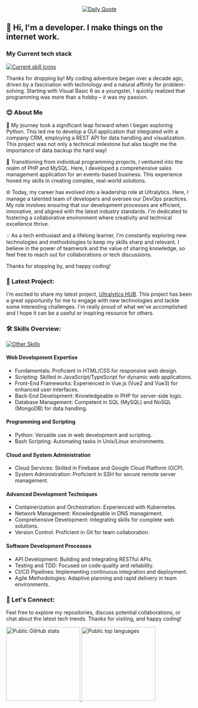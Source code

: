 <p align="center">
    <a href="https://github.com/piyushsuthar/github-readme-quotes">
        <img src="https://quotes-github-readme.vercel.app/api?type=horizontal&theme=dark)](https://github.com/piyushsuthar/github-readme-quotes" alt="Daily Quote" />
    </a>
</p>

## 👋 Hi, I'm a developer. I make things on the internet work.

### My Current tech stack

[![Current skill icons](https://skillicons.dev/icons?i=gcp,kubernetes,vue,ts,sass,py,mongodb,firebase,flask,js,html,css,bash,docker,firebase,flask,linux,lua,mongodb,nginx,nodejs)](https://skillicons.dev)

Thanks for dropping by! My coding adventure began over a decade ago, driven by a fascination with technology and a natural affinity for problem-solving. Starting with Visual Basic 6 as a youngster, I quickly realized that programming was more than a hobby – it was my passion.

### 😊 About Me

🚀 My journey took a significant leap forward when I began exploring Python. This led me to develop a GUI application that integrated with a company CRM, employing a REST API for data handling and visualization. This project was not only a technical milestone but also taught me the importance of data backup the hard way!

🔧 Transitioning from individual programming projects, I ventured into the realm of PHP and MySQL. Here, I developed a comprehensive sales management application for an events-based business. This experience honed my skills in creating complex, real-world solutions.

🌐 Today, my career has evolved into a leadership role at Ultralytics. Here, I manage a talented team of developers and oversee our DevOps practices. My role involves ensuring that our development processes are efficient, innovative, and aligned with the latest industry standards. I'm dedicated to fostering a collaborative environment where creativity and technical excellence thrive.

💡 As a tech enthusiast and a lifelong learner, I'm constantly exploring new technologies and methodologies to keep my skills sharp and relevant. I believe in the power of teamwork and the value of sharing knowledge, so feel free to reach out for collaborations or tech discussions.

Thanks for stopping by, and happy coding!

### 🌟 Latest Project:

I'm excited to share my latest project, [Ultralytics HUB](https://hub.ultralytics.com/). This project has been a great opportunity for me to engage with new technologies and tackle some interesting challenges. I'm really proud of what we've accomplished and I hope it can be a useful or inspiring resource for others.

### 🛠️ Skills Overview:

[![Other Skills](https://skillicons.dev/icons?i=js,html,css,babel,bash,git,githubactions,laravel,lua,mysql,neovim,php,vite,wordpress)](https://skillicons.dev)

#### Web Development Expertise

- Fundamentals: Proficient in HTML/CSS for responsive web design.
- Scripting: Skilled in JavaScript/TypeScript for dynamic web applications.
- Front-End Frameworks: Experienced in Vue.js (Vue2 and Vue3) for enhanced user interfaces.
- Back-End Development: Knowledgeable in PHP for server-side logic.
- Database Management: Competent in SQL (MySQL) and NoSQL (MongoDB) for data handling.

#### Programming and Scripting

- Python: Versatile use in web development and scripting.
- Bash Scripting: Automating tasks in Unix/Linux environments.

#### Cloud and System Administration

- Cloud Services: Skilled in Firebase and Google Cloud Platform (GCP).
- System Administration: Proficient in SSH for secure remote server management.

#### Advanced Development Techniques

- Containerization and Orchestration: Experienced with Kubernetes.
- Network Management: Knowledgeable in DNS management.
- Comprehensive Development: Integrating skills for complete web solutions.
- Version Control: Proficient in Git for team collaboration.

#### Software Development Processes

- API Development: Building and integrating RESTful APIs.
- Testing and TDD: Focused on code quality and reliability.
- CI/CD Pipelines: Implementing continuous integration and deployment.
- Agile Methodologies: Adaptive planning and rapid delivery in team environments.

### 🤝 Let's Connect:

Feel free to explore my repositories, discuss potential collaborations, or chat about the latest tech trends. Thanks for visiting, and happy coding!

<p align="center">
    <p float="left">
        <a href="https://github.com/anuraghazra/github-readme-stats">
        <img src="https://github-readme-stats.vercel.app/api?username=kalenmike&show_icons=true&theme=dark#gh-dark-mode-only" alt="Public GitHub stats" height="200"/>
        </a>
        <a href="https://github.com/anuraghazra/github-readme-stats">
        <img src="https://github-readme-stats.vercel.app/api/top-langs/?username=kalenmike&layout=compact&show_icons=true&theme=dark#gh-dark-mode-only" alt="Public top languages" height="200"/>
        </a>
    </p>
</p>
